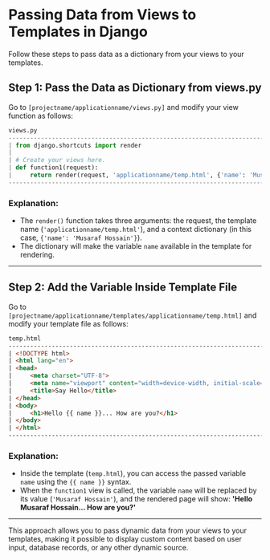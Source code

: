 # Passing Data from Views to Templates in Django

Follow these steps to pass data as a dictionary from your views to your templates.

## Step 1: Pass the Data as Dictionary from views.py
Go to `[projectname/applicationname/views.py]` and modify your view function as follows:

```python
views.py
----------------------------------------------------------------------------------------
| from django.shortcuts import render                                                  |
|                                                                                      |
| # Create your views here.                                                            |
| def function1(request):                                                              |
|     return render(request, 'applicationname/temp.html', {'name': 'Musaraf Hossain'}) |
----------------------------------------------------------------------------------------
```

### Explanation:
- The `render()` function takes three arguments: the request, the template name (`'applicationname/temp.html'`), and a context dictionary (in this case, `{'name': 'Musaraf Hossain'}`).
- The dictionary will make the variable `name` available in the template for rendering.

---

## Step 2: Add the Variable Inside Template File
Go to `[projectname/applicationname/templates/applicationname/temp.html]` and modify your template file as follows:

```html
temp.html
-----------------------------------------------------------------------------------
| <!DOCTYPE html>                                                                 |
| <html lang="en">                                                                |
| <head>                                                                          |
|     <meta charset="UTF-8">                                                      |
|     <meta name="viewport" content="width=device-width, initial-scale=1.0">      |
|     <title>Say Hello</title>                                                    |
| </head>                                                                         |
| <body>                                                                          |
|     <h1>Hello {{ name }}... How are you?</h1>                                   |
| </body>                                                                         |              
| </html>                                                                         |
-----------------------------------------------------------------------------------
```

### Explanation:
- Inside the template (`temp.html`), you can access the passed variable `name` using the `{{ name }}` syntax.
- When the `function1` view is called, the variable `name` will be replaced by its value (`'Musaraf Hossain'`), and the rendered page will show: **'Hello Musaraf Hossain... How are you?'**

---

This approach allows you to pass dynamic data from your views to your templates, making it possible to display custom content based on user input, database records, or any other dynamic source.
